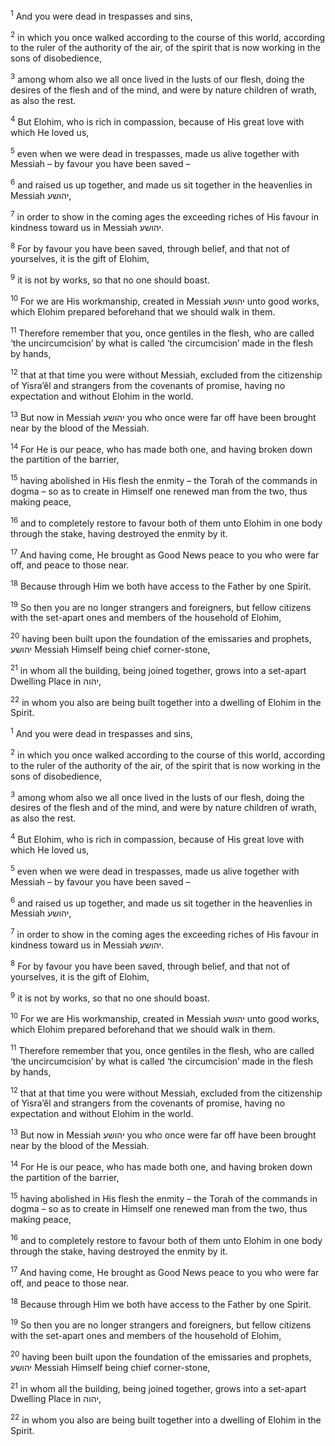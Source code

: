 <sup>1</sup> And you were dead in trespasses and sins,

<sup>2</sup> in which you once walked according to the course of this world, according to the ruler of the authority of the air, of the spirit that is now working in the sons of disobedience,

<sup>3</sup> among whom also we all once lived in the lusts of our flesh, doing the desires of the flesh and of the mind, and were by nature children of wrath, as also the rest.

<sup>4</sup> But Elohim, who is rich in compassion, because of His great love with which He loved us,

<sup>5</sup> even when we were dead in trespasses, made us alive together with Messiah – by favour you have been saved –

<sup>6</sup> and raised us up together, and made us sit together in the heavenlies in Messiah יהושע,

<sup>7</sup> in order to show in the coming ages the exceeding riches of His favour in kindness toward us in Messiah יהושע.

<sup>8</sup> For by favour you have been saved, through belief, and that not of yourselves, it is the gift of Elohim,

<sup>9</sup> it is not by works, so that no one should boast.

<sup>10</sup> For we are His workmanship, created in Messiah יהושע unto good works, which Elohim prepared beforehand that we should walk in them.

<sup>11</sup> Therefore remember that you, once gentiles in the flesh, who are called ‘the uncircumcision’ by what is called ‘the circumcision’ made in the flesh by hands,

<sup>12</sup> that at that time you were without Messiah, excluded from the citizenship of Yisra’ĕl and strangers from the covenants of promise, having no expectation and without Elohim in the world.

<sup>13</sup> But now in Messiah יהושע you who once were far off have been brought near by the blood of the Messiah.

<sup>14</sup> For He is our peace, who has made both one, and having broken down the partition of the barrier,

<sup>15</sup> having abolished in His flesh the enmity – the Torah of the commands in dogma – so as to create in Himself one renewed man from the two, thus making peace,

<sup>16</sup> and to completely restore to favour both of them unto Elohim in one body through the stake, having destroyed the enmity by it.

<sup>17</sup> And having come, He brought as Good News peace to you who were far off, and peace to those near.

<sup>18</sup> Because through Him we both have access to the Father by one Spirit.

<sup>19</sup> So then you are no longer strangers and foreigners, but fellow citizens with the set-apart ones and members of the household of Elohim,

<sup>20</sup> having been built upon the foundation of the emissaries and prophets, יהושע Messiah Himself being chief corner-stone,

<sup>21</sup> in whom all the building, being joined together, grows into a set-apart Dwelling Place in יהוה,

<sup>22</sup> in whom you also are being built together into a dwelling of Elohim in the Spirit.

<sup>1</sup> And you were dead in trespasses and sins,

<sup>2</sup> in which you once walked according to the course of this world, according to the ruler of the authority of the air, of the spirit that is now working in the sons of disobedience,

<sup>3</sup> among whom also we all once lived in the lusts of our flesh, doing the desires of the flesh and of the mind, and were by nature children of wrath, as also the rest.

<sup>4</sup> But Elohim, who is rich in compassion, because of His great love with which He loved us,

<sup>5</sup> even when we were dead in trespasses, made us alive together with Messiah – by favour you have been saved –

<sup>6</sup> and raised us up together, and made us sit together in the heavenlies in Messiah יהושע,

<sup>7</sup> in order to show in the coming ages the exceeding riches of His favour in kindness toward us in Messiah יהושע.

<sup>8</sup> For by favour you have been saved, through belief, and that not of yourselves, it is the gift of Elohim,

<sup>9</sup> it is not by works, so that no one should boast.

<sup>10</sup> For we are His workmanship, created in Messiah יהושע unto good works, which Elohim prepared beforehand that we should walk in them.

<sup>11</sup> Therefore remember that you, once gentiles in the flesh, who are called ‘the uncircumcision’ by what is called ‘the circumcision’ made in the flesh by hands,

<sup>12</sup> that at that time you were without Messiah, excluded from the citizenship of Yisra’ĕl and strangers from the covenants of promise, having no expectation and without Elohim in the world.

<sup>13</sup> But now in Messiah יהושע you who once were far off have been brought near by the blood of the Messiah.

<sup>14</sup> For He is our peace, who has made both one, and having broken down the partition of the barrier,

<sup>15</sup> having abolished in His flesh the enmity – the Torah of the commands in dogma – so as to create in Himself one renewed man from the two, thus making peace,

<sup>16</sup> and to completely restore to favour both of them unto Elohim in one body through the stake, having destroyed the enmity by it.

<sup>17</sup> And having come, He brought as Good News peace to you who were far off, and peace to those near.

<sup>18</sup> Because through Him we both have access to the Father by one Spirit.

<sup>19</sup> So then you are no longer strangers and foreigners, but fellow citizens with the set-apart ones and members of the household of Elohim,

<sup>20</sup> having been built upon the foundation of the emissaries and prophets, יהושע Messiah Himself being chief corner-stone,

<sup>21</sup> in whom all the building, being joined together, grows into a set-apart Dwelling Place in יהוה,

<sup>22</sup> in whom you also are being built together into a dwelling of Elohim in the Spirit.

